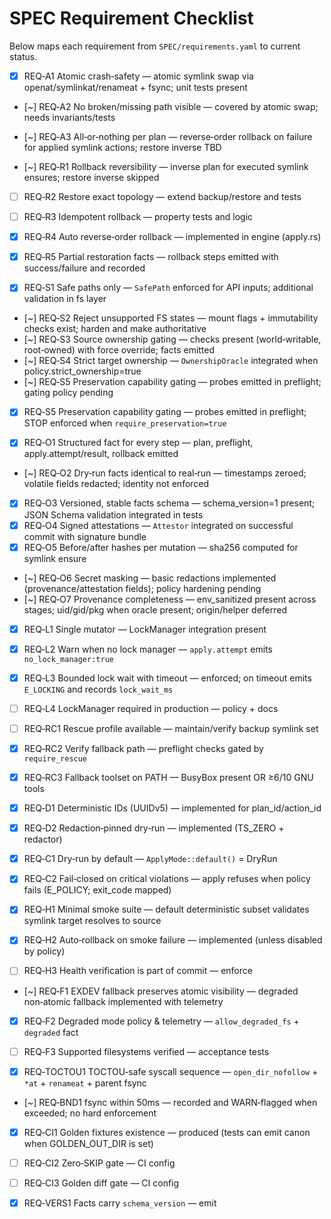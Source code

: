 # SPEC Requirement Checklist

Below maps each requirement from `SPEC/requirements.yaml` to current status.

- [x] REQ‑A1 Atomic crash‑safety — atomic symlink swap via openat/symlinkat/renameat + fsync; unit tests present
- [~] REQ‑A2 No broken/missing path visible — covered by atomic swap; needs invariants/tests
- [~] REQ‑A3 All‑or‑nothing per plan — reverse‑order rollback on failure for applied symlink actions; restore inverse TBD

- [~] REQ‑R1 Rollback reversibility — inverse plan for executed symlink ensures; restore inverse skipped
- [ ] REQ‑R2 Restore exact topology — extend backup/restore and tests
- [ ] REQ‑R3 Idempotent rollback — property tests and logic
- [x] REQ‑R4 Auto reverse‑order rollback — implemented in engine (apply.rs)
- [x] REQ‑R5 Partial restoration facts — rollback steps emitted with success/failure and recorded

- [x] REQ‑S1 Safe paths only — `SafePath` enforced for API inputs; additional validation in fs layer
- [~] REQ‑S2 Reject unsupported FS states — mount flags + immutability checks exist; harden and make authoritative
- [~] REQ‑S3 Source ownership gating — checks present (world‑writable, root‑owned) with force override; facts emitted
- [~] REQ‑S4 Strict target ownership — `OwnershipOracle` integrated when policy.strict_ownership=true
- [~] REQ‑S5 Preservation capability gating — probes emitted in preflight; gating policy pending
- [x] REQ‑S5 Preservation capability gating — probes emitted in preflight; STOP enforced when `require_preservation=true`

- [x] REQ‑O1 Structured fact for every step — plan, preflight, apply.attempt/result, rollback emitted
- [~] REQ‑O2 Dry‑run facts identical to real‑run — timestamps zeroed; volatile fields redacted; identity not enforced
- [x] REQ‑O3 Versioned, stable facts schema — schema_version=1 present; JSON Schema validation integrated in tests
- [x] REQ‑O4 Signed attestations — `Attestor` integrated on successful commit with signature bundle
- [x] REQ‑O5 Before/after hashes per mutation — sha256 computed for symlink ensure
- [~] REQ‑O6 Secret masking — basic redactions implemented (provenance/attestation fields); policy hardening pending
- [~] REQ‑O7 Provenance completeness — env_sanitized present across stages; uid/gid/pkg when oracle present; origin/helper deferred

- [x] REQ‑L1 Single mutator — LockManager integration present
- [x] REQ‑L2 Warn when no lock manager — `apply.attempt` emits `no_lock_manager:true`
- [x] REQ‑L3 Bounded lock wait with timeout — enforced; on timeout emits `E_LOCKING` and records `lock_wait_ms`
- [ ] REQ‑L4 LockManager required in production — policy + docs

- [ ] REQ‑RC1 Rescue profile available — maintain/verify backup symlink set
- [x] REQ‑RC2 Verify fallback path — preflight checks gated by `require_rescue`
- [x] REQ‑RC3 Fallback toolset on PATH — BusyBox present OR ≥6/10 GNU tools

- [x] REQ‑D1 Deterministic IDs (UUIDv5) — implemented for plan_id/action_id
- [x] REQ‑D2 Redaction‑pinned dry‑run — implemented (TS_ZERO + redactor)

- [x] REQ‑C1 Dry‑run by default — `ApplyMode::default()` = DryRun
- [x] REQ‑C2 Fail‑closed on critical violations — apply refuses when policy fails (E_POLICY; exit_code mapped)

- [x] REQ‑H1 Minimal smoke suite — default deterministic subset validates symlink target resolves to source
- [x] REQ‑H2 Auto‑rollback on smoke failure — implemented (unless disabled by policy)
- [ ] REQ‑H3 Health verification is part of commit — enforce

- [~] REQ‑F1 EXDEV fallback preserves atomic visibility — degraded non‑atomic fallback implemented with telemetry
- [x] REQ‑F2 Degraded mode policy & telemetry — `allow_degraded_fs` + `degraded` fact
- [ ] REQ‑F3 Supported filesystems verified — acceptance tests

- [x] REQ‑TOCTOU1 TOCTOU‑safe syscall sequence — `open_dir_nofollow` + `*at` + `renameat` + parent fsync
- [~] REQ‑BND1 fsync within 50ms — recorded and WARN‑flagged when exceeded; no hard enforcement
- [x] REQ‑CI1 Golden fixtures existence — produced (tests can emit canon when GOLDEN_OUT_DIR is set)
- [ ] REQ‑CI2 Zero‑SKIP gate — CI config
- [ ] REQ‑CI3 Golden diff gate — CI config
- [x] REQ‑VERS1 Facts carry `schema_version` — emit

